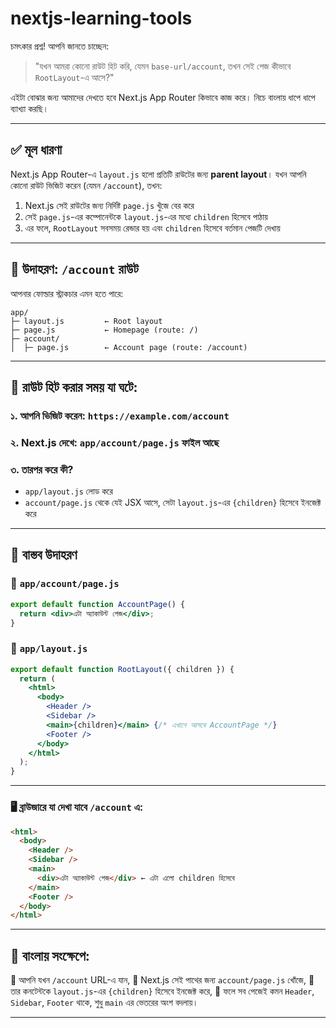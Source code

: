 # nextjs-learning-tools
চমৎকার প্রশ্ন! আপনি জানতে চাচ্ছেন:

> "যখন আমরা কোনো রাউট হিট করি, যেমন `base-url/account`, তখন সেই পেজ কীভাবে `RootLayout`-এ আসে?"

এইটা বোঝার জন্য আমাদের দেখতে হবে Next.js App Router কিভাবে কাজ করে। নিচে বাংলায় ধাপে ধাপে ব্যাখ্যা করছি।

---

## ✅ মূল ধারণা

Next.js App Router-এ `layout.js` হলো প্রতিটি রাউটের জন্য **parent layout**। যখন আপনি কোনো রাউট ভিজিট করেন (যেমন `/account`), তখন:

1. Next.js সেই রাউটের জন্য নির্দিষ্ট `page.js` খুঁজে বের করে
2. সেই `page.js`-এর কম্পোনেন্টকে `layout.js`-এর মধ্যে `children` হিসেবে পাঠায়
3. এর ফলে, `RootLayout` সবসময় রেন্ডার হয় এবং `children` হিসেবে বর্তমান পেজটি দেখায়

---

## 🧭 উদাহরণ: `/account` রাউট

আপনার ফোল্ডার স্ট্রাকচার এমন হতে পারে:

```
app/
├─ layout.js         ← Root layout
├─ page.js           ← Homepage (route: /)
├─ account/
│  ├─ page.js        ← Account page (route: /account)
```

---

## 🔄 রাউট হিট করার সময় যা ঘটে:

### ১. আপনি ভিজিট করেন: `https://example.com/account`

### ২. Next.js দেখে: `app/account/page.js` ফাইল আছে

### ৩. তারপর করে কী?

* `app/layout.js` লোড করে
* `account/page.js` থেকে যেই JSX আসে, সেটা `layout.js`-এর `{children}` হিসেবে ইনজেক্ট করে

---

## 🔧 বাস্তব উদাহরণ

### 📁 `app/account/page.js`

```jsx
export default function AccountPage() {
  return <div>এটা অ্যাকাউন্ট পেজ</div>;
}
```

### 📁 `app/layout.js`

```jsx
export default function RootLayout({ children }) {
  return (
    <html>
      <body>
        <Header />
        <Sidebar />
        <main>{children}</main> {/* এখানে আসবে AccountPage */}
        <Footer />
      </body>
    </html>
  );
}
```

---

### 🖥️ ব্রাউজারে যা দেখা যাবে `/account` এ:

```html
<html>
  <body>
    <Header />
    <Sidebar />
    <main>
      <div>এটা অ্যাকাউন্ট পেজ</div> ← এটা এলো children হিসেবে
    </main>
    <Footer />
  </body>
</html>
```

---

## 📌 বাংলায় সংক্ষেপে:

🔹 আপনি যখন `/account` URL-এ যান,
🔹 Next.js সেই পাথের জন্য `account/page.js` খোঁজে,
🔹 তার কনটেন্টকে `layout.js`-এর `{children}` হিসেবে ইনজেক্ট করে,
🔹 ফলে সব পেজেই কমন `Header`, `Sidebar`, `Footer` থাকে, শুধু `main` এর ভেতরের অংশ বদলায়।

---

